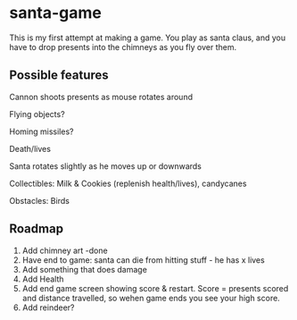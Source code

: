 # santa-game

This is my first attempt at making a game. You play as santa claus, and you have to drop presents into the chimneys as you fly over them.

## Possible features

Cannon shoots presents as mouse rotates around

Flying objects?

Homing missiles?

Death/lives

Santa rotates slightly as he moves up or downwards

Collectibles: Milk & Cookies (replenish health/lives), candycanes

Obstacles: Birds


## Roadmap

1. Add chimney art -done
2. Have end to game: santa can die from hitting stuff - he has x lives
3. Add something that does damage
4. Add Health
5. Add end game screen showing score & restart. Score = presents scored and distance travelled, so wehen game ends you see your high score.
6. Add reindeer?
